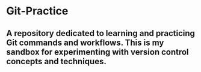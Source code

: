 # Git-Practice
## A repository dedicated to learning and practicing Git commands and workflows. This is my sandbox for experimenting with version control concepts and techniques.
